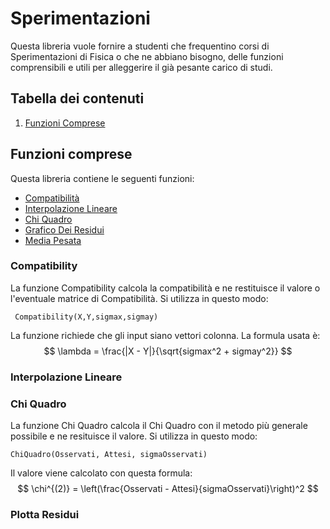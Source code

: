 # Sperimentazioni

Questa libreria vuole fornire a studenti che frequentino corsi di Sperimentazioni di Fisica o che ne abbiano bisogno, delle funzioni comprensibili e utili per alleggerire il già pesante carico di studi.

## Tabella dei contenuti

1. [Funzioni Comprese](#funzioni-comprese)

## Funzioni comprese

Questa libreria contiene le seguenti funzioni:

- [Compatibilità](#compatibility)
- [Interpolazione Lineare](#interpolazione-lineare)
- [Chi Quadro](#chi-quadro)
- [Grafico Dei Residui](#plotta-residui)
- [Media Pesata](#media-pesata)

### Compatibility

La funzione Compatibility calcola la compatibilità e ne restituisce il valore o l'eventuale matrice di Compatibilità. Si utilizza in questo modo:

```
 Compatibility(X,Y,sigmax,sigmay)
```

La funzione richiede che gli input siano vettori colonna. La formula usata è: $$ \lambda = \frac{|X - Y|}{\sqrt{sigmax^2 + sigmay^2}} $$

### Interpolazione Lineare

### Chi Quadro

La funzione Chi Quadro calcola il Chi Quadro con il metodo più generale possibile e ne resituisce il valore. Si utilizza in questo modo:

```
ChiQuadro(Osservati, Attesi, sigmaOsservati)
```

Il valore viene calcolato con questa formula: $$ \chi^{(2)} = \left(\frac{Osservati - Attesi}{sigmaOsservati}\right)^2 $$

### Plotta Residui
